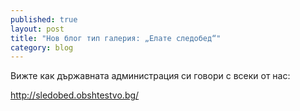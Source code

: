 ```yaml
---
published: true
layout: post
title: "Нов блог тип галерия: „Елате следобед“"
category: blog
---
```


Вижте как държавната администрация си говори с всеки от нас:

http://sledobed.obshtestvo.bg/
